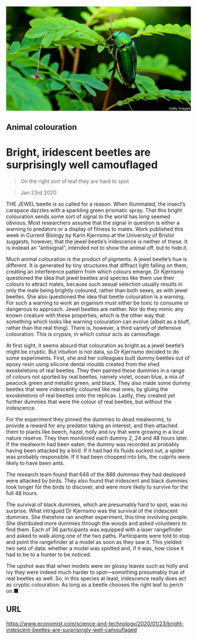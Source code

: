 ![](./images/20200125_STP001_0.jpg)

## Animal colouration

# Bright, iridescent beetles are surprisingly well camouflaged

> On the right sort of leaf they are hard to spot

> Jan 23rd 2020

THE JEWEL beetle is so called for a reason. When illuminated, the insect’s carapace dazzles with a sparkling green prismatic spray. That this bright colouration sends some sort of signal to the world has long seemed obvious. Most researchers assume that the signal in question is either a warning to predators or a display of fitness to mates. Work published this week in Current Biology by Karin Kjernsmo at the University of Bristol suggests, however, that the jewel beetle’s iridescence is neither of these. It is instead an “antisignal”, intended not to show the animal off, but to hide it.

Much animal colouration is the product of pigments. A jewel beetle’s hue is different. It is generated by tiny structures that diffract light falling on them, creating an interference pattern from which colours emerge. Dr Kjernsmo questioned the idea that jewel beetles and species like them use their colours to attract mates, because such sexual selection usually results in only the male being brightly coloured, rather than both sexes, as with jewel beetles. She also questioned the idea that beetle colouration is a warning. For such a warning to work an organism must either be toxic to consume or dangerous to approach. Jewel beetles are neither. Nor do they mimic any known creature with these properties, which is the other way that something which looks like warning colouration can evolve (albeit as a bluff, rather than the real thing). There is, however, a third variety of defensive colouration. This is crypsis, in which colour acts as camouflage.

At first sight, it seems absurd that colouration as bright as a jewel beetle’s might be cryptic. But intuition is not data, so Dr Kjernsmo decided to do some experiments. First, she and her colleagues built dummy beetles out of epoxy resin using silicone dental moulds created from the shed exoskeletons of real beetles. They then painted these dummies in a range of colours not sported by real beetles, namely violet, ocean blue, a mix of peacock green and metallic green, and black. They also made some dummy beetles that were iridescently coloured like real ones, by gluing the exoskeletons of real beetles onto the replicas. Lastly, they created yet further dummies that were the colour of real beetles, but without the iridescence.

For the experiment they pinned the dummies to dead mealworms, to provide a reward for any predator taking an interest, and then attached them to plants like beech, hazel, holly and ivy that were growing in a local nature reserve. They then monitored each dummy 2, 24 and 48 hours later. If the mealworm had been eaten, the dummy was recorded as probably having been attacked by a bird. If it had had its fluids sucked out, a spider was probably responsible. If it had been chopped into bits, the culprits were likely to have been ants.

The research team found that 646 of the 886 dummies they had deployed were attacked by birds. They also found that iridescent and black dummies took longer for the birds to discover, and were more likely to survive for the full 48 hours.

The survival of black dummies, which are presumably hard to spot, was no surprise. What intrigued Dr Kjernsmo was the survival of the iridescent dummies. She therefore ran another experiment, this time involving people. She distributed more dummies through the woods and asked volunteers to find them. Each of 36 participants was equipped with a laser rangefinder and asked to walk along one of the two paths. Participants were told to stop and point the rangefinder at a model as soon as they saw it. This yielded two sets of data: whether a model was spotted and, if it was, how close it had to be to a hunter to be noticed.

The upshot was that when models were on glossy leaves such as holly and ivy they were indeed much harder to spot—something presumably true of real beetles as well. So, in this species at least, iridescence really does act as cryptic colouration. As long as a beetle chooses the right leaf to perch on.■

## URL

https://www.economist.com/science-and-technology/2020/01/23/bright-iridescent-beetles-are-surprisingly-well-camouflaged
